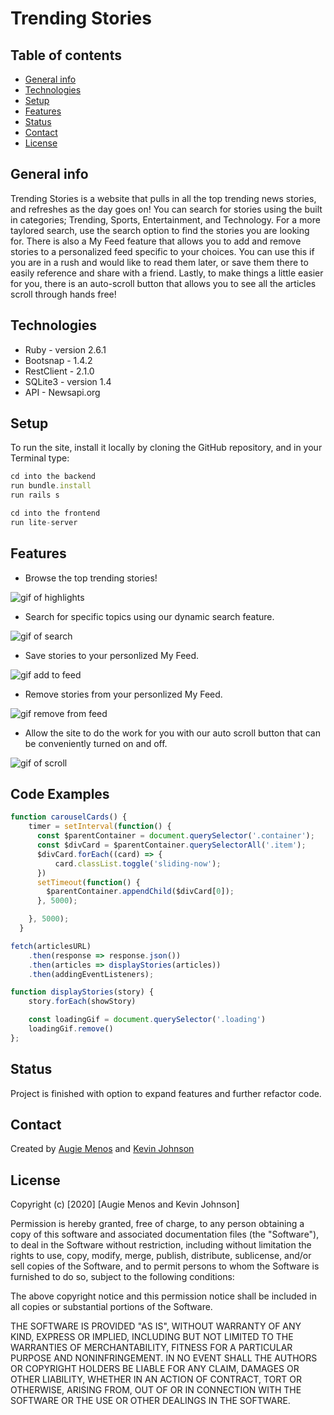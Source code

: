 # Trending Stories


## Table of contents
* [General info](#general-info)
* [Technologies](#technologies)
* [Setup](#setup)
* [Features](#features)
* [Status](#status)
* [Contact](#contact)
* [License](#license)


## General info
Trending Stories is a website that pulls in all the top trending news stories, and refreshes as the day goes on! You can search for stories using the built in categories; Trending, Sports, Entertainment, and Technology. For a more taylored search, use the search option to find the stories you are looking for. There is also a My Feed feature that allows you to add and remove stories to a personalized feed specific to your choices. You can use this if you are in a rush and would like to read them later, or save them there to easily reference and share  with a friend. Lastly, to make things a little easier for you, there is an auto-scroll button that allows you to see all the articles scroll through hands free!


## Technologies
* Ruby - version 2.6.1
* Bootsnap - 1.4.2
* RestClient - 2.1.0
* SQLite3 - version 1.4
* API - Newsapi.org

## Setup
To run the site, install it locally by cloning the GitHub repository, and in your Terminal type:
```javascript
cd into the backend 
run bundle.install
run rails s 
```
``` javascript
cd into the frontend
run lite-server
``` 

## Features

* Browse the top trending stories!

![gif of highlights](https://media.giphy.com/media/C6wAbbicfLLyrlR79F/giphy.gif) 

* Search for specific topics using our dynamic search feature.

![gif of search](https://media.giphy.com/media/iPlT3KdCMj08GpR7fa/giphy.gif)

* Save stories to your personlized My Feed.

![gif add to feed](https://media.giphy.com/media/4WTiO9x0DJQRbnXL0j/giphy.gifc)

* Remove stories from your personlized My Feed.

![gif remove from feed](https://media.giphy.com/media/lXfWkdNTGVzxpisBHq/giphy.gif)

* Allow the site to do the work for you with our auto scroll button that can be conveniently turned on and off.

![gif of scroll](https://media.giphy.com/media/qEdUwkY5bYCZ4EeFBK/giphy.gif)

    

## Code Examples

``` javascript
function carouselCards() {
    timer = setInterval(function() {
      const $parentContainer = document.querySelector('.container');
      const $divCard = $parentContainer.querySelectorAll('.item');
      $divCard.forEach((card) => {
          card.classList.toggle('sliding-now');
      })
      setTimeout(function() {
        $parentContainer.appendChild($divCard[0]);
      }, 5000);

    }, 5000);
  }
```

``` javascript
fetch(articlesURL)
    .then(response => response.json())
    .then(articles => displayStories(articles))
    .then(addingEventListeners);

function displayStories(story) {
    story.forEach(showStory)

    const loadingGif = document.querySelector('.loading')
    loadingGif.remove()
};
```


## Status
Project is finished with option to expand features and further refactor code.


## Contact
Created by [Augie Menos](https://www.linkedin.com/in/augie-menos-9b8329b1/) and [Kevin Johnson](https://www.linkedin.com/in/kevin-johnson805/)


## License

Copyright (c) [2020] [Augie Menos and Kevin Johnson]

Permission is hereby granted, free of charge, to any person obtaining a copy
of this software and associated documentation files (the "Software"), to deal
in the Software without restriction, including without limitation the rights
to use, copy, modify, merge, publish, distribute, sublicense, and/or sell
copies of the Software, and to permit persons to whom the Software is
furnished to do so, subject to the following conditions:

The above copyright notice and this permission notice shall be included in all
copies or substantial portions of the Software.

THE SOFTWARE IS PROVIDED "AS IS", WITHOUT WARRANTY OF ANY KIND, EXPRESS OR
IMPLIED, INCLUDING BUT NOT LIMITED TO THE WARRANTIES OF MERCHANTABILITY,
FITNESS FOR A PARTICULAR PURPOSE AND NONINFRINGEMENT. IN NO EVENT SHALL THE
AUTHORS OR COPYRIGHT HOLDERS BE LIABLE FOR ANY CLAIM, DAMAGES OR OTHER
LIABILITY, WHETHER IN AN ACTION OF CONTRACT, TORT OR OTHERWISE, ARISING FROM,
OUT OF OR IN CONNECTION WITH THE SOFTWARE OR THE USE OR OTHER DEALINGS IN THE
SOFTWARE.